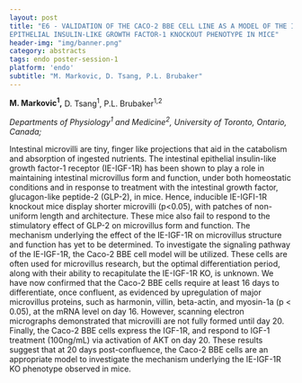 ```yaml
---
layout: post
title: "E6 - VALIDATION OF THE CACO-2 BBE CELL LINE AS A MODEL OF THE INTESTINAL
EPITHELIAL INSULIN-LIKE GROWTH FACTOR-1 KNOCKOUT PHENOTYPE IN MICE"
header-img: "img/banner.png"
category: abstracts
tags: endo poster-session-1
platform: 'endo'
subtitle: "M. Markovic, D. Tsang, P.L. Brubaker"
---
```


__M. Markovic<sup>1</sup>,__ D. Tsang<sup>1</sup>, P.L. Brubaker<sup>1,2</sup>

_Departments of Physiology<sup>1</sup> and Medicine<sup>2</sup>, University of Toronto,
Ontario, Canada;_

Intestinal microvilli are tiny, finger like projections that aid in the
catabolism and absorption of ingested nutrients. The intestinal
epithelial insulin-like growth factor-1 receptor (IE-IGF-1R) has been
shown to play a role in maintaining intestinal microvillus form and
function, under both homeostatic conditions and in response to treatment
with the intestinal growth factor, glucagon-like peptide-2 (GLP-2), in
mice. Hence, inducible IE-IGFI-1R knockout mice display shorter
microvilli (p&lt;0.05), with patches of non-uniform length and
architecture. These mice also fail to respond to the stimulatory effect
of GLP-2 on microvillus form and function. The mechanism underlying the
effect of the IE-IGF-1R on microvillus structure and function has yet to
be determined. To investigate the signaling pathway of the IE-IGF-1R,
the Caco-2 BBE cell model will be utilized. These cells are often used
for microvillus research, but the optimal differentiation period, along
with their ability to recapitulate the IE-IGF-1R KO, is unknown. We have
now confirmed that the Caco-2 BBE cells require at least 16 days to
differentiate, once confluent, as evidenced by upregulation of major
microvillus proteins, such as harmonin, villin, beta-actin, and
myosin-1a (p &lt; 0.05), at the mRNA level on day 16. However, scanning
electron micrographs demonstrated that microvilli are not fully formed
until day 20. Finally, the Caco-2 BBE cells express the IGF-1R, and
respond to IGF-1 treatment (100ng/mL) via activation of AKT on day 20.
These results suggest that at 20 days post-confluence, the Caco-2 BBE
cells are an appropriate model to investigate the mechanism underlying
the IE-IGF-1R KO phenotype observed in mice.
